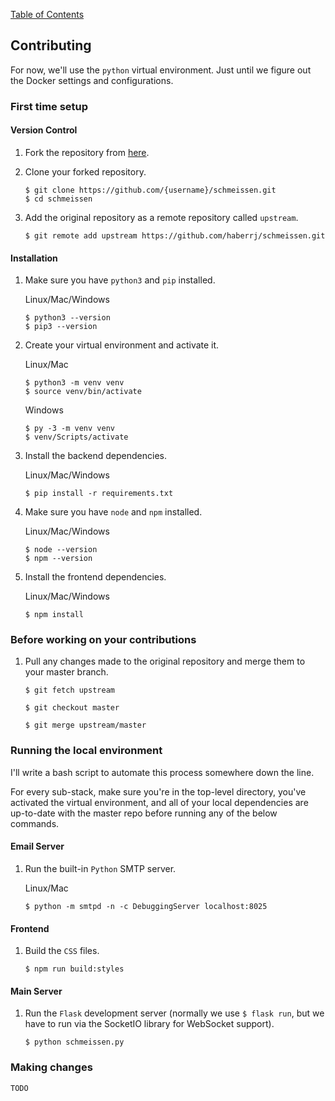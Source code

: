 [Table of Contents](../README.md)

## Contributing

For now, we'll use the ```python``` virtual environment. Just until we figure 
out the Docker settings and configurations.

### First time setup

#### Version Control

1.  Fork the repository from [here](https://github.com/haberrj/schmeissen).
2.  Clone your forked repository.

    ```
    $ git clone https://github.com/{username}/schmeissen.git
    $ cd schmeissen
    ```

3.  Add the original repository as a remote repository called ```upstream```.

    ```
    $ git remote add upstream https://github.com/haberrj/schmeissen.git
    ```

#### Installation

1.  Make sure you have ```python3``` and ```pip``` installed.

    Linux/Mac/Windows
    ```
    $ python3 --version
    $ pip3 --version
    ```

2.  Create your virtual environment and activate it.

    Linux/Mac
    ```
    $ python3 -m venv venv
    $ source venv/bin/activate
    ```

    Windows
    ```
    $ py -3 -m venv venv
    $ venv/Scripts/activate
    ```

3.  Install the backend dependencies.

    Linux/Mac/Windows
    ```
    $ pip install -r requirements.txt
    ```

4.  Make sure you have ```node``` and ```npm``` installed.

    Linux/Mac/Windows
    ```
    $ node --version
    $ npm --version
    ```

5.  Install the frontend dependencies.

    Linux/Mac/Windows
    ```
    $ npm install
    ```

### Before working on your contributions

1.  Pull any changes made to the original repository and merge them to your 
    master branch.

    ```
    $ git fetch upstream

    $ git checkout master

    $ git merge upstream/master
    ```

### Running the local environment

I'll write a bash script to automate this process somewhere down the line.

For every sub-stack, make sure you're in the top-level directory, you've 
activated the virtual environment, and all of your local dependencies are 
up-to-date with the master repo before running any of the below commands.

#### Email Server

1.  Run the built-in ```Python``` SMTP server.

    Linux/Mac
    ```
    $ python -m smtpd -n -c DebuggingServer localhost:8025
    ```

#### Frontend

1.  Build the ```CSS``` files.

    ```
    $ npm run build:styles
    ```

#### Main Server

1.  Run the ```Flask``` development server (normally we use ```$ flask run```, 
    but we have to run via the SocketIO library for WebSocket support).

    ```
    $ python schmeissen.py
    ```

### Making changes

```TODO```